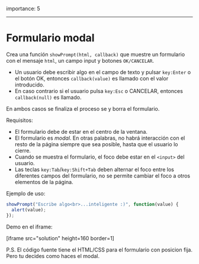 importance: 5

---

# Formulario modal

Crea una función `showPrompt(html, callback)`  que muestre un formulario con el mensaje `html`, un campo input y botones `OK/CANCELAR`.

- Un usuario debe escribir algo en el campo de texto y pulsar `key:Enter` o el botón OK, entonces `callback(value)` es llamado con el valor introducido.
- En caso contrario si el usuario pulsa `key:Esc` o CANCELAR, entonces `callback(null)` es llamado.

En ambos casos se finaliza el proceso se y borra el formulario.

Requisitos:

- El formulario debe de estar en el centro de la ventana.
- El formulario es *modal*. En otras palabras, no habrá interacción con el resto de la página siempre que sea posible, hasta que el usuario lo cierre.
- Cuando se muestra el formulario, el foco debe estar en el `<input>` del usuario.
- Las teclas `key:Tab`/`key:Shift+Tab` deben alternar el foco entre los diferentes campos del formulario, no se permite cambiar el foco a otros elementos de la página. 

Ejemplo de uso:

```js
showPrompt("Escribe algo<br>...inteligente :)", function(value) {
  alert(value);
});
```

Demo en el iframe:

[iframe src="solution" height=160 border=1]

P.S. El código fuente tiene el HTML/CSS para el formulario con posicion fija. Pero tu decides como haces el modal.
